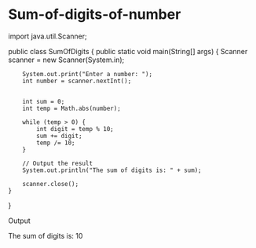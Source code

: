 # Sum-of-digits-of-number
import java.util.Scanner;

public class SumOfDigits {
    public static void main(String[] args) {
        Scanner scanner = new Scanner(System.in);

       
        System.out.print("Enter a number: ");
        int number = scanner.nextInt();

        
        int sum = 0;
        int temp = Math.abs(number); 

        while (temp > 0) {
            int digit = temp % 10;  
            sum += digit;          
            temp /= 10;            
        }

        // Output the result
        System.out.println("The sum of digits is: " + sum);

        scanner.close();
    }
}

Output 

The sum of digits is: 10
